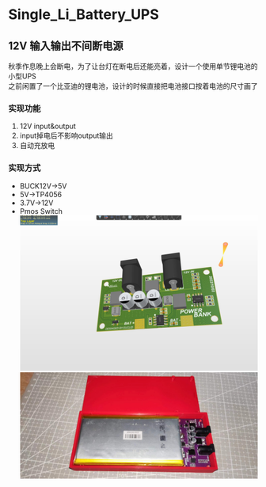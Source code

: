 # Single_Li_Battery_UPS

## 12V 输入输出不间断电源

秋季作息晚上会断电，为了让台灯在断电后还能亮着，设计一个使用单节锂电池的小型UPS <br>
之前闲置了一个比亚迪的锂电池，设计的时候直接把电池接口按着电池的尺寸画了

### 实现功能

1. 12V input&output
2. input掉电后不影响output输出
3. 自动充放电

### 实现方式

* BUCK12V->5V 
* 5V->TP4056 
* 3.7V->12V
* Pmos Switch
![PCB](/img/3.jpg "PCB")
![成品](/img/1.jpg "成品")
